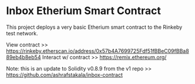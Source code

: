 # Inbox Etherium Smart Contract

This project deploys a very basic Etherium smart contract to the Rinkeby test network.

View contract >> https://rinkeby.etherscan.io/address/0x57b4A7699725Fdf51fBBeC09fBBa889eb4b8eb54
Interact w/ contract >> https://remix.ethereum.org/

Note: this is an update to Solidity v0.8.9 from the v1 repo >> https://github.com/ashrafstakala/inbox-contract
